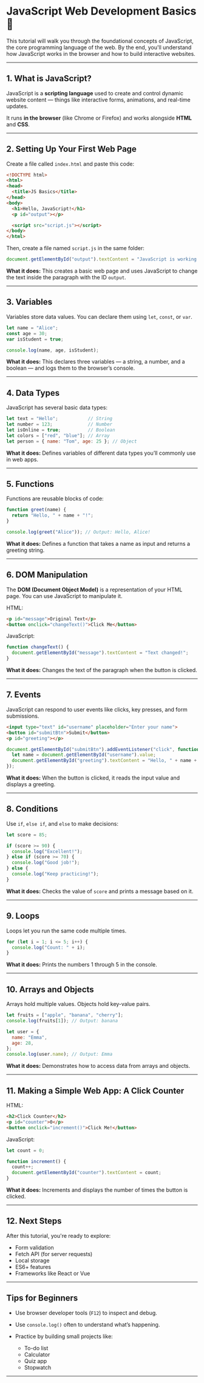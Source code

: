 

# JavaScript Web Development Basics 🚀

This tutorial will walk you through the foundational concepts of JavaScript, the core programming language of the web. By the end, you'll understand how JavaScript works in the browser and how to build interactive websites.

---

## 1. What is JavaScript?

JavaScript is a **scripting language** used to create and control dynamic website content — things like interactive forms, animations, and real-time updates.

It runs **in the browser** (like Chrome or Firefox) and works alongside **HTML** and **CSS**.

---

## 2. Setting Up Your First Web Page

Create a file called `index.html` and paste this code:

```html
<!DOCTYPE html>
<html>
<head>
  <title>JS Basics</title>
</head>
<body>
  <h1>Hello, JavaScript!</h1>
  <p id="output"></p>

  <script src="script.js"></script>
</body>
</html>
```

Then, create a file named `script.js` in the same folder:

```javascript
document.getElementById("output").textContent = "JavaScript is working!";
```

**What it does:**
This creates a basic web page and uses JavaScript to change the text inside the paragraph with the ID `output`.

---

## 3. Variables

Variables store data values. You can declare them using `let`, `const`, or `var`.

```javascript
let name = "Alice";
const age = 30;
var isStudent = true;

console.log(name, age, isStudent);
```

**What it does:**
This declares three variables — a string, a number, and a boolean — and logs them to the browser’s console.

---

## 4. Data Types

JavaScript has several basic data types:

```javascript
let text = "Hello";           // String
let number = 123;             // Number
let isOnline = true;          // Boolean
let colors = ["red", "blue"]; // Array
let person = { name: "Tom", age: 25 }; // Object
```

**What it does:**
Defines variables of different data types you’ll commonly use in web apps.

---

## 5. Functions

Functions are reusable blocks of code:

```javascript
function greet(name) {
  return "Hello, " + name + "!";
}

console.log(greet("Alice")); // Output: Hello, Alice!
```

**What it does:**
Defines a function that takes a name as input and returns a greeting string.

---

## 6. DOM Manipulation

The **DOM (Document Object Model)** is a representation of your HTML page. You can use JavaScript to manipulate it.

HTML:

```html
<p id="message">Original Text</p>
<button onclick="changeText()">Click Me</button>
```

JavaScript:

```javascript
function changeText() {
  document.getElementById("message").textContent = "Text changed!";
}
```

**What it does:**
Changes the text of the paragraph when the button is clicked.

---

## 7. Events

JavaScript can respond to user events like clicks, key presses, and form submissions.

```html
<input type="text" id="username" placeholder="Enter your name">
<button id="submitBtn">Submit</button>
<p id="greeting"></p>
```

```javascript
document.getElementById("submitBtn").addEventListener("click", function () {
  let name = document.getElementById("username").value;
  document.getElementById("greeting").textContent = "Hello, " + name + "!";
});
```

**What it does:**
When the button is clicked, it reads the input value and displays a greeting.

---

## 8. Conditions

Use `if`, `else if`, and `else` to make decisions:

```javascript
let score = 85;

if (score >= 90) {
  console.log("Excellent!");
} else if (score >= 70) {
  console.log("Good job!");
} else {
  console.log("Keep practicing!");
}
```

**What it does:**
Checks the value of `score` and prints a message based on it.

---

## 9. Loops

Loops let you run the same code multiple times.

```javascript
for (let i = 1; i <= 5; i++) {
  console.log("Count: " + i);
}
```

**What it does:**
Prints the numbers 1 through 5 in the console.

---

## 10. Arrays and Objects

Arrays hold multiple values. Objects hold key-value pairs.

```javascript
let fruits = ["apple", "banana", "cherry"];
console.log(fruits[1]); // Output: banana

let user = {
  name: "Emma",
  age: 28,
};
console.log(user.name); // Output: Emma
```

**What it does:**
Demonstrates how to access data from arrays and objects.

---

## 11. Making a Simple Web App: A Click Counter

HTML:

```html
<h2>Click Counter</h2>
<p id="counter">0</p>
<button onclick="increment()">Click Me!</button>
```

JavaScript:

```javascript
let count = 0;

function increment() {
  count++;
  document.getElementById("counter").textContent = count;
}
```

**What it does:**
Increments and displays the number of times the button is clicked.

---

## 12. Next Steps

After this tutorial, you're ready to explore:

* Form validation
* Fetch API (for server requests)
* Local storage
* ES6+ features
* Frameworks like React or Vue

---

## Tips for Beginners

* Use browser developer tools (`F12`) to inspect and debug.
* Use `console.log()` often to understand what’s happening.
* Practice by building small projects like:

  * To-do list
  * Calculator
  * Quiz app
  * Stopwatch

---
